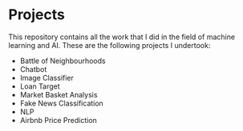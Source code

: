 # Projects

This repository contains all the work that I did in the field of machine learning and AI. These are the following projects I undertook:
* Battle of Neighbourhoods
* Chatbot
* Image Classifier
* Loan Target
* Market Basket Analysis
* Fake News Classification
* NLP
* Airbnb Price Prediction
